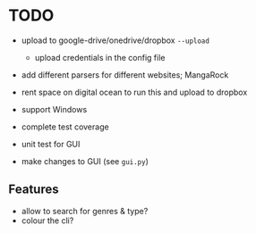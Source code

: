 # TODO

- upload to google-drive/onedrive/dropbox `--upload`
  - upload credentials in the config file

- add different parsers for different websites; MangaRock
- rent space on digital ocean to run this and upload to dropbox

- support Windows
- complete test coverage
- unit test for GUI
- make changes to GUI (see `gui.py`)

## Features

- allow to search for genres & type?
- colour the cli?
